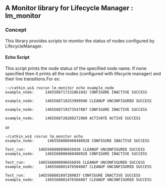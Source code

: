 ## A Monitor library for Lifecycle Manager : lm_monitor

### Concept
This library provides scripts to monitor the status of nodes configured by LifecycleManager.

#### Echo Script
This script prints the node status of the specified node name. If none specified then it prints all the nodes (configured with lifecycle manager) and their live transitions.For ex:

```
:~/catkin_ws$ rosrun lm_monitor echo example_node
example_node:	  1465568717232861042 CONFIGURE INACTIVE SUCCESS

example_node:	  1465568718253999948 CLEANUP UNCONFIGURED SUCCESS

example_node:	  1465568719273547887 CONFIGURE INACTIVE SUCCESS

example_node:	  1465568720280272960 ACTIVATE ACTIVE SUCCESS
```

or

```
~/catkin_ws$ rosrun lm_monitor echo
example_node:      1465568800460480928 CONFIGURE INACTIVE SUCCESS

Test_run:      1465568800896656036 CLEANUP UNCONFIGURED SUCCESS
example_node:     1465568800460480928 CONFIGURE INACTIVE SUCCESS

Test_run:      1465568800896656036 CLEANUP UNCONFIGURED SUCCESS
example_node:     1465568801476504087 CLEANUP UNCONFIGURED SUCCESS

Test_run:      1465568801897289037 CONFIGURE INACTIVE SUCCESS
example_node:     1465568801476504087 CLEANUP UNCONFIGURED SUCCESS
```